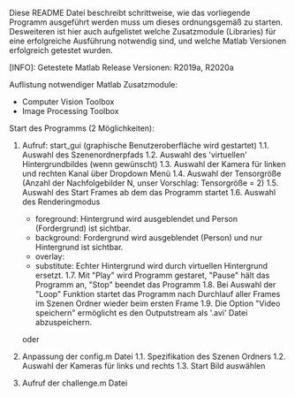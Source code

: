 Diese README Datei beschreibt schrittweise, wie das vorliegende Programm ausgeführt werden muss um dieses ordnungsgemäß zu starten. 
Desweiteren ist hier auch aufgelistet welche Zusatzmodule (Libraries) für eine erfolgreiche Ausführung notwendig sind, und welche 
Matlab Versionen erfolgreich getestet wurden. 

[INFO]: Getestete Matlab Release Versionen: R2019a, R2020a

Auflistung notwendiger Matlab Zusatzmodule:
- Computer Vision Toolbox
- Image Processing Toolbox

Start des Programms (2 Möglichkeiten):
1. 	Aufruf: start_gui (graphische Benutzeroberfläche wird gestartet)
1.1.	Auswahl des Szenenordnerpfads
1.2. 	Auswahl des 'virtuellen' Hintergrundbildes (wenn gewünscht)
1.3. 	Auswahl der Kamera für linken und rechten Kanal über Dropdown Menü
1.4. 	Auswahl der Tensorgröße (Anzahl der Nachfolgebilder N, unser Vorschlag: Tensorgröße = 2)
1.5. 	Auswahl des Start Frames ab dem das Programm startet
1.6.	Auswahl des Renderingmodus
	- foreground: Hintergrund wird ausgeblendet und Person (Fordergrund) ist sichtbar.
	- background: Fordergrund wird ausgeblendet (Person) und nur Hintergrund ist sichtbar.
	- overlay: 
	- substitute: Echter Hintergrund wird durch virtuellen Hintergrund ersetzt.
1.7.	Mit "Play" wird Programm gestaret, "Pause" hält das Programm an, "Stop" beendet das Programm
1.8.	Bei Auswahl der "Loop" Funktion startet das Programm nach Durchlauf aller Frames im Szenen Ordner wieder beim ersten Frame
1.9.	Die Option "Video speichern" ermöglicht es den Outputstream als '.avi' Datei abzuspeichern. 
	
	oder

1. 	Anpassung der config.m Datei
1.1.	Spezifikation des Szenen Ordners
1.2.	Auswahl der Kameras für links und rechts
1.3.	Start Bild auswählen
2. 	Aufruf der challenge.m Datei





